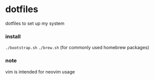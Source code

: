 # dotfiles

dotfiles to set up my system

### install

`./bootstrap.sh`
`./brew.sh` (for commonly used homebrew packages)

### note

vim is intended for neovim usage
